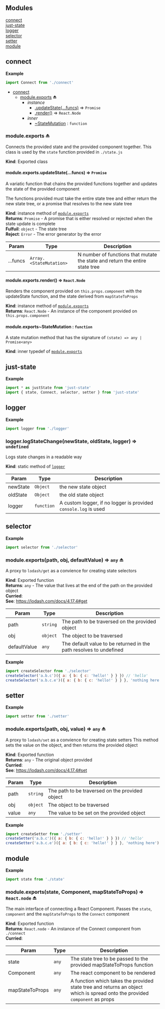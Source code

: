 ## Modules

<dl>
<dt><a href="#module_connect">connect</a></dt>
<dd></dd>
<dt><a href="#module_just-state">just-state</a></dt>
<dd></dd>
<dt><a href="#module_logger">logger</a></dt>
<dd></dd>
<dt><a href="#module_selector">selector</a></dt>
<dd></dd>
<dt><a href="#module_setter">setter</a></dt>
<dd></dd>
<dt><a href="#module_module">module</a></dt>
<dd></dd>
</dl>

<a name="module_connect"></a>

## connect
**Example**  
```js
import Connect from './connect'
```

* [connect](#module_connect)
    * [module.exports](#exp_module_connect--module.exports) ⏏
        * _instance_
            * [.updateState(...funcs)](#module_connect--module.exports+updateState) ⇒ <code>Promise</code>
            * [.render()](#module_connect--module.exports+render) ⇒ <code>React.Node</code>
        * _inner_
            * [~StateMutation](#module_connect--module.exports..StateMutation) : <code>function</code>

<a name="exp_module_connect--module.exports"></a>

### module.exports ⏏
Connects the provided state and the provided component together.
This class is used by the `state` function provided in `./state.js`

**Kind**: Exported class  
<a name="module_connect--module.exports+updateState"></a>

#### module.exports.updateState(...funcs) ⇒ <code>Promise</code>
A variatic function that chains the provided functions together
and updates the state of the provided component

The functions provided must take the entire state tree and either return the new
state tree, or a promise that resolves to the new state tree

**Kind**: instance method of [<code>module.exports</code>](#exp_module_connect--module.exports)  
**Returns**: <code>Promise</code> - A promise that is either resolved or rejected when the state
                          update is complete  
**Fulfuil**: <code>object</code> - The state tree  
**Reject**: <code>Error</code> - The error generator by the error  

| Param | Type | Description |
| --- | --- | --- |
| ...funcs | <code>Array.&lt;StateMutation&gt;</code> | N number of functions that mutate the state and return the                                 entire state tree |

<a name="module_connect--module.exports+render"></a>

#### module.exports.render() ⇒ <code>React.Node</code>
Renders the component provided on `this.props.component` with
the updateState function, and the state derived from `mapStateToProps`

**Kind**: instance method of [<code>module.exports</code>](#exp_module_connect--module.exports)  
**Returns**: <code>React.Node</code> - An instance of the component provided on `this.props.component`  
<a name="module_connect--module.exports..StateMutation"></a>

#### module.exports~StateMutation : <code>function</code>
A state mutation method that has the signature of `(state) => any | Promise<any>`

**Kind**: inner typedef of [<code>module.exports</code>](#exp_module_connect--module.exports)  
<a name="module_just-state"></a>

## just-state
**Example**  
```js
import * as justState from 'just-state'
import { state, Connect, selector, setter } from 'just-state'
```
<a name="module_logger"></a>

## logger
**Example**  
```js
import logger from './logger'
```
<a name="module_logger.logStateChange"></a>

### logger.logStateChange(newState, oldState, logger) ⇒ <code>undefined</code>
Logs state changes in a readable way

**Kind**: static method of [<code>logger</code>](#module_logger)  

| Param | Type | Description |
| --- | --- | --- |
| newState | <code>Object</code> | the new state object |
| oldState | <code>Object</code> | the old state object |
| logger | <code>function</code> | A custom logger, if no logger is provided `console.log` is used |

<a name="module_selector"></a>

## selector
**Example**  
```js
import selector from './selector'
```
<a name="exp_module_selector--module.exports"></a>

### module.exports(path, obj, defaultValue) ⇒ <code>any</code> ⏏
A proxy to `lodash/get` as a convience for creating state selectors

**Kind**: Exported function  
**Returns**: <code>any</code> - The value that lives at the end of the path on the provided object  
**Curried**:   
**See**: https://lodash.com/docs/4.17.4#get  

| Param | Type | Description |
| --- | --- | --- |
| path | <code>string</code> | The path to be traversed on the provided object |
| obj | <code>object</code> | The object to be traversed |
| defaultValue | <code>any</code> | The default value to be returned in the path resolves to undefined |

**Example**  
```js
import createSelector from './selector'
createSelector('a.b.c')({ a: { b: { c: 'hello!' } } }) // 'hello'
createSelector('a.b.c.e')({ a: { b: { c: 'hello!' } } }, 'nothing here') // 'nothing here'
```
<a name="module_setter"></a>

## setter
**Example**  
```js
import setter from './setter'
```
<a name="exp_module_setter--module.exports"></a>

### module.exports(path, obj, value) ⇒ <code>any</code> ⏏
A proxy to `lodash/set` as a convience for creating state setters
This method sets the value on the object, and then returns the provided object

**Kind**: Exported function  
**Returns**: <code>any</code> - The original object provided  
**Curried**:   
**See**: https://lodash.com/docs/4.17.4#set  

| Param | Type | Description |
| --- | --- | --- |
| path | <code>string</code> | The path to be traversed on the provided object |
| obj | <code>object</code> | The object to be traversed |
| value | <code>any</code> | The value to be set on the provided object |

**Example**  
```js
import createSetter from './setter'
createSetter('a.b.c')({ a: { b: { c: 'hello!' } } }) // 'hello'
createSetter('a.b.c.e')({ a: { b: { c: 'hello!' } } }, 'nothing here') // 'nothing here'
```
<a name="module_module"></a>

## module
**Example**  
```js
import state from './state'
```
<a name="exp_module_module--module.exports"></a>

### module.exports(state, Component, mapStateToProps) ⇒ <code>React.node</code> ⏏
The main interface of connecting a React Component.
Passes the `state`, `component` and the `mapStateToProps`
to the `Connect` component

**Kind**: Exported function  
**Returns**: <code>React.node</code> - An instance of the Connect component from `./connect`  
**Curried**:   

| Param | Type | Description |
| --- | --- | --- |
| state | <code>any</code> | The state tree to be passed to the provided                               mapStateToProps function |
| Component | <code>any</code> | The react component to be rendered |
| mapStateToProps | <code>any</code> | A function which takes the provided state tree                               and returns an object which is spread onto the                               provided `component` as props |

